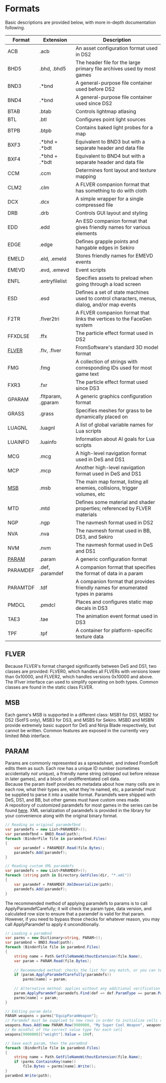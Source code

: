 # Formats
Basic descriptions are provided below, with more in-depth documentation following.  

Format | Extension | Description
------ | --------- | -----------
ACB | .acb | An asset configuration format used in DS2
BHD5 | .bhd, .bhd5 | The header file for the large primary file archives used by most games
BND3 | .\*bnd | A general-purpose file container used before DS2
BND4 | .\*bnd | A general-purpose file container used since DS2
BTAB | .btab | Controls lightmap atlasing
BTL | .btl | Configures point light sources
BTPB | .btpb | Contains baked light probes for a map
BXF3 | .\*bhd + .\*bdt | Equivalent to BND3 but with a separate header and data file
BXF4 | .\*bhd + .\*bdt | Equivalent to BND4 but with a separate header and data file
CCM | .ccm | Determines font layout and texture mapping
CLM2 | .clm | A FLVER companion format that has something to do with cloth
DCX | .dcx | A simple wrapper for a single compressed file
DRB | .drb | Controls GUI layout and styling
EDD | .edd | An ESD companion format that gives friendly names for various elements
EDGE | .edge | Defines grapple points and hangable edges in Sekiro
EMELD | .eld, .emeld | Stores friendly names for EMEVD events
EMEVD | .evd, .emevd | Event scripts
ENFL | .entryfilelist | Specifies assets to preload when going through a load screen
ESD | .esd | Defines a set of state machines used to control characters, menus, dialog, and/or map events
F2TR | .flver2tri | A FLVER companion format that links the vertices to the FaceGen system
FFXDLSE | .ffx | The particle effect format used in DS2
[FLVER](#flver) | .flv, .flver | FromSoftware's standard 3D model format
FMG | .fmg | A collection of strings with corresponding IDs used for most game text
FXR3 | .fxr | The particle effect format used since DS3
GPARAM | .fltparam, .gparam | A generic graphics configuration format
GRASS | .grass | Specifies meshes for grass to be dynamically placed on
LUAGNL | .luagnl | A list of global variable names for Lua scripts
LUAINFO | .luainfo | Information about AI goals for Lua scripts
MCG | .mcg | A high-level navigation format used in DeS and DS1
MCP | .mcp | Another high-level navigation format used in DeS and DS1
[MSB](#msb) | .msb | The main map format, listing all enemies, collisions, trigger volumes, etc
MTD | .mtd | Defines some material and shader properties; referenced by FLVER materials
NGP | .ngp | The navmesh format used in DS2
NVA | .nva | The navmesh format used in BB, DS3, and Sekiro
NVM | .nvm | The navmesh format used in DeS and DS1
[PARAM](#param) | .param | A generic configuration format
PARAMDEF | .def, .paramdef | A companion format that specifies the format of data in a param
PARAMTDF | .tdf | A companion format that provides friendly names for enumerated types in params
PMDCL | .pmdcl | Places and configures static map decals in DS3
TAE3 | .tae | The animation event format used in DS3
TPF | .tpf | A container for platform-specific texture data


<a name="flver"></a>
## FLVER
Because FLVER's format changed significantly between DeS and DS1, two classes are provided: FLVER0, which handles all FLVERs with versions lower than 0x10000, and FLVER2, which handles versions 0x10000 and above. The IFlver interface can used to simplify operating on both types. Common classes are found in the static class FLVER.

<a name="msb"></a>
## MSB
Each game's MSB is supported in a different class: MSB1 for DS1, MSB2 for DS2 (SotFS only), MSB3 for DS3, and MSBS for Sekiro. MSBD and MSBN provide extremely basic support for DeS and Ninja Blade respectively, but cannot be written. Common features are exposed in the currently very limited IMsb interface.

<a name="param"></a>
## PARAM
Params are commonly represented as a spreadsheet, and indeed FromSoft edits them as such. Each row has a unique ID number (sometimes accidentally *not* unique), a friendly name string (stripped out before release in later games), and a block of undifferentiated cell data.  
Because the param itself provides no metadata about how many cells are in each row, what their types are, what they're named, etc, a paramdef must be supplied to parse it into a usable format. Paramdefs were shipped with DeS, DS1, and BB, but other games must have custom ones made.  
A repository of customized paramdefs for most games in the series can be found [here](https://github.com/soulsmods/Paramdex). XML serialization of paramdefs is provided in the library for your convenience along with the original binary format.  
```cs
// Reading an original paramdefbnd
var paramdefs = new List<PARAMDEF>();
var paramdefbnd = BND3.Read(path);
foreach (BinderFile file in paramdefbnd.Files)
{
	var paramdef = PARAMDEF.Read(file.Bytes);
	paramdefs.Add(paramdef);
}
```
```cs
// Reading custom XML paramdefs
var paramdefs = new List<PARAMDEF>();
foreach (string path in Directory.GetFiles(dir, "*.xml"))
{
	var paramdef = PARAMDEF.XmlDeserialize(path);
	paramdefs.Add(paramdef);
}
```
The recommended method of applying paramdefs to params is to call ApplyParamdefCarefully; it will check the param type, data version, and calculated row size to ensure that a paramdef is valid for that param.  
However, if you need to bypass those checks for whatever reason, you may call ApplyParamdef to apply it unconditionally.  
```cs
// Loading a parambnd
var parms = new Dictionary<string, PARAM>();
var parambnd = BND3.Read(path);
foreach (BinderFile file in parambnd.Files)
{
	string name = Path.GetFileNameWithoutExtension(file.Name);
	var param = PARAM.Read(file.Bytes);
	
	// Recommended method: checks the list for any match, or you can test them one-by-one
	if (param.ApplyParamdefCarefully(paramdefs))
		parms[name] = param;
	
	// Alternative method: applies without any additional verification
	param.ApplyParamdef(paramdefs.Find(def => def.ParamType == param.ParamType));
	parms[name] = param;
}

// Editing param data
PARAM weapons = parms["EquipParamWeapon"];
// Paramdef must be supplied to new rows in order to initialize cells correctly
weapons.Rows.Add(new PARAM.Row(9900000, "My Super Cool Weapon", weapons.AppliedParamdef));
// Be mindful of the correct value type for each cell
weapons[9900000]["weight"].Value = 100f;

// Save each param, then the parambnd
foreach (BinderFile file in parambnd.Files)
{
	string name = Path.GetFileNameWithoutExtension(file.Name);
	if (parms.ContainsKey(name))
		file.Bytes = parms[name].Write();
}
parambnd.Write(path);
```
